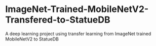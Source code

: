 # ImageNet-Trained-MobileNetV2-Transfered-to-StatueDB
A deep learning project using transfer learning from ImageNet trained MobileNetV2 to StatueDB
